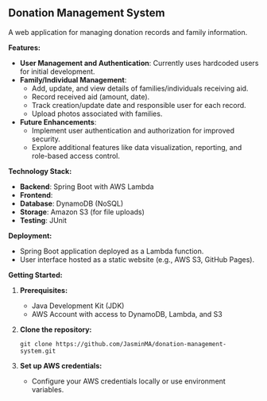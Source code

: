 Donation Management System
--------------------------

A web application for managing donation records and family information.

**Features:**

-   **User Management and Authentication**: Currently uses hardcoded users for initial development.
-   **Family/Individual Management**:
    -   Add, update, and view details of families/individuals receiving aid.
    -   Record received aid (amount, date).
    -   Track creation/update date and responsible user for each record.
    -   Upload photos associated with families.
-   **Future Enhancements**:
    -   Implement user authentication and authorization for improved security.
    -   Explore additional features like data visualization, reporting, and role-based access control.

**Technology Stack:**

-   **Backend**: Spring Boot with AWS Lambda
-   **Frontend**:
-   **Database**: DynamoDB (NoSQL)
-   **Storage**: Amazon S3 (for file uploads)
-   **Testing**: JUnit

**Deployment:**

-   Spring Boot application deployed as a Lambda function.
-   User interface hosted as a static website (e.g., AWS S3, GitHub Pages).

**Getting Started:**

1.  **Prerequisites:**

    -   Java Development Kit (JDK)
    -   AWS Account with access to DynamoDB, Lambda, and S3
2.  **Clone the repository:**

    ```
    git clone https://github.com/JasminMA/donation-management-system.git

    ```

3.  **Set up AWS credentials:**

    -   Configure your AWS credentials locally or use environment variables.